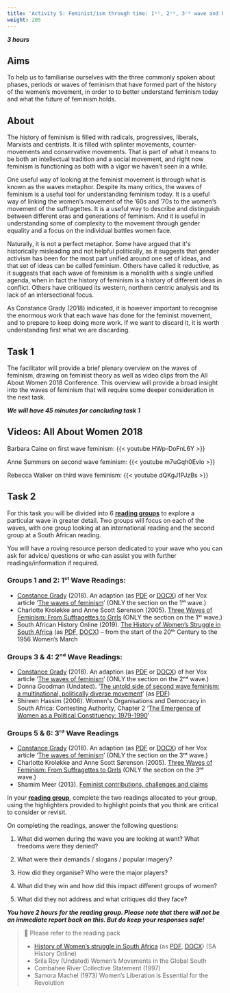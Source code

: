 ```yaml
---
title: 'Activity 5: Feminist/ism through time: 1ˢᵗ, 2ⁿᵈ, 3ʳᵈ wave and beyond?'
weight: 205
---
```


***3 hours***

## Aims

To help us to familiarise ourselves with the three commonly spoken
about phases, periods or waves of feminism that have formed part of
the history of the women’s movement, in order to to better understand
feminism today and what the future of feminism holds.

## About

The history of feminism is filled with radicals, progressives, liberals,
Marxists and centrists. It is filled with splinter movements,
counter-movements and conservative movements. That is part of what it means
to be both an intellectual tradition and a social movement, and right
now feminism is functioning as both with a vigor we haven’t seen in a
while.

One useful way of looking at the feminist movement is through what is
known as the waves metaphor. Despite its many critics, the waves of
feminism is a useful tool for understanding feminism today. It is a
useful way of linking the women’s movement of the ’60s and ’70s to the
women’s movement of the suffragettes. It is a useful way to describe
and distinguish between different eras and generations of feminism.
And it is useful in understanding some of complexity to the movement
through gender equality and a focus on the individual battles women
face.

Naturally, it is not a perfect metaphor. Some have argued that it's
historically misleading and not helpful politically, as it suggests that
gender activism has been for the most part unified around one set of
ideas, and that set of ideas can be called feminism. Others have called
it reductive, as it suggests that each wave of feminism is a monolith
with a single unified agenda, when in fact the history of feminism is a
history of different ideas in conflict. Others have critiqued its western,
northern centric analysis and its lack of an intersectional focus.

As Constance Grady (2018) indicated, it is however important to
recognise the enormous work that each wave has done for the feminist
movement, and to prepare to keep doing more work. If we want to
discard it, it is worth understanding first what we are discarding.

## Task 1

The facilitator will provide a brief plenary overview on the waves of
feminism, drawing on feminist theory as well as video clips from the All
About Women 2018 Conference. This overview will provide a broad
insight into the waves of feminism that will require some deeper
consideration in the next task.

***We will have 45 minutes for concluding task 1***

## Videos: All About Women 2018

Barbara Caine on first wave feminism:
{{< youtube HWp-DoFnL6Y >}}

Anne Summers on second wave feminism:
{{< youtube m7uGqh0EvIo >}}

Rebecca Walker on third wave feminism:
{{< youtube dQKgJ1PJzBs >}}

## Task 2

For this task you will be divided into 6 <u>**reading groups**</u> to explore a
particular wave in greater detail. Two groups will focus on each of the
waves, with one group looking at an international reading and the
second group at a South African reading.

You will have a roving resource person dedicated to your wave who
you can ask for advice/ questions or who can assist you with further
readings/information if required.

### Groups 1 and 2: 1ˢᵗ Wave Readings:

* [Constance Grady] \(2018). An adaption
  (as [PDF][waves-of-feminism-pdf] or [DOCX][waves-of-feminism-doxc])
  of her Vox article ‘[The waves of feminism][waves-of-feminism]’
  (ONLY the section on the 1ˢᵗ wave.)
* Charlotte Kroløkke and Anne Scott Sørenson (2005).
  [Three Waves of Feminism: From Suffragettes to Grrls][feminism-suffragettes-grrls]
  (ONLY the section on the 1ˢᵗ wave.)
* South African History Online (2019).
  [The History of Women’s Struggle in South Africa][history-women-sa]
  (as [PDF][history-women-sa-pdf], [DOCX][history-women-sa-docx])
   – from the start of the 20ᵗʰ Century to the 1956 Women’s March

### Groups 3 & 4: 2ⁿᵈ Wave Readings:

* [Constance Grady] \(2018). An adaption
  (as [PDF][waves-of-feminism-pdf] or [DOCX][waves-of-feminism-doxc])
  of her Vox article ‘[The waves of feminism][waves-of-feminism]’
  (ONLY the section on the 2ⁿᵈ wave.)
* Donna Goodman (Undated).
  ‘[The untold side of second wave feminism: a multinational, politically diverse movement][untold-side-second-wave]’
  (as [PDF][untold-side-second-wave-pdf])
* Shireen Hassim (2006). Women's Organisations and Democracy in
  South Africa: Contesting Authority, Chapter 2
  ‘[The Emergence of Women as a Political Constituency: 1979-1990][hassim-chapter-2]’

<!-- Chapter 2 starts at PDF page 62. -->
[hassim-chapter-2]: /documents/womens-organizations-and-democracy-in-south-africa-book.pdf#page=62

### Groups 5 & 6: 3ʳᵈ Wave Readings

* [Constance Grady] \(2018). An adaption
  (as [PDF][waves-of-feminism-pdf] or [DOCX][waves-of-feminism-doxc])
  of her Vox article ‘[The waves of feminism][waves-of-feminism]’
  (ONLY the section on the 3ʳᵈ wave.)
* Charlotte Kroløkke and Anne Scott Sørenson (2005).
  [Three Waves of Feminism: From Suffragettes to Grrls][feminism-suffragettes-grrls]
  (ONLY the section on the 3ʳᵈ wave.)
* Shamim Meer (2013).
  [Feminist contributions, challenges and claims][contributions-challenges-claims]

[Constance Grady]: https://www.vox.com/authors/constance-grady

In your <u>**reading group**</u>, complete the two readings allocated to your
group, using the highlighters provided to highlight points that you
think are critical to consider or revisit.

On completing the readings, answer the following questions:

1. What did women during the wave you are looking at want?
   What freedoms were they denied?

2. What were their demands / slogans / popular imagery?

3. How did they organise? Who were the major players?

4. What did they win and how did this impact different groups of
   women?

5. What did they not address and what critiques did they face?

***You have 2 hours for the reading group. Please note that there
will not be an immediate report back on this. But do keep your
responses safe!***

> 📖️ Please refer to the reading pack
>
> * [History of Women’s struggle in South Africa][history-women-sa]
    (as [PDF][history-women-sa-pdf], [DOCX][history-women-sa-docx])
    (SA History Online)
> * Srila Roy (Undated) Women’s Movements in the Global South
> * Combahee River Collective Statement (1997)
> * Samora Machel (1973) Women’s Liberation is Essential for the Revolution

[history-women-sa]: https://www.sahistory.org.za/article/history-womens-struggle-south-africa
[history-women-sa-pdf]: /documents/history-womens-struggle-south-africa.pdf
[history-women-sa-docx]: /documents/history-womens-struggle-south-africa.docx

[waves-of-feminism]: https://www.vox.com/2018/3/20/16955588/feminism-waves-explained-first-second-third-fourth
[waves-of-feminism-pdf]: /documents/waves-of-feminism-explained.pdf
[waves-of-feminism-doxc]: /documents/waves-of-feminism-explained.doxc

[feminism-suffragettes-grrls]: /documents/three-waves-of-feminism-from-suffragettes-to-grrls.pdf

[untold-side-second-wave]: https://liberationschool.org/feminism-and-the-mass-movements-1960-1990/
[untold-side-second-wave-pdf]: /documents/untold-side-of-second-wave-feminism.pdf

[contributions-challenges-claims]: /documents/feminist-contributions-challenges-claims.pdf
